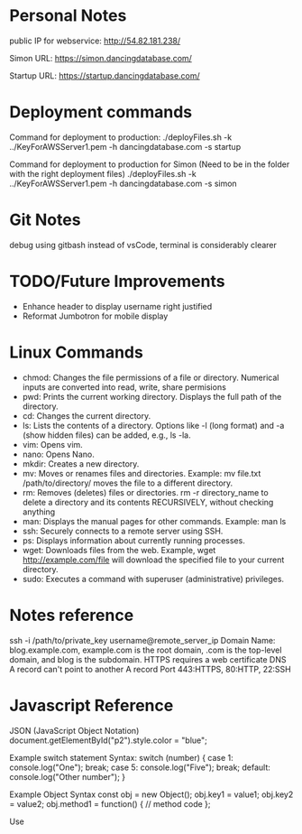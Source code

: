 # Personal Notes

public IP for webservice: http://54.82.181.238/

Simon URL: https://simon.dancingdatabase.com/

Startup URL: https://startup.dancingdatabase.com/

# Deployment commands

Command for deployment to production:
./deployFiles.sh -k ../KeyForAWSServer1.pem -h dancingdatabase.com -s startup

Command for deployment to production for Simon (Need to be in the folder with the right deployment files)
./deployFiles.sh -k ../KeyForAWSServer1.pem -h dancingdatabase.com -s simon

# Git Notes

debug using gitbash instead of vsCode, terminal is considerably clearer

# TODO/Future Improvements

- Enhance header to display username right justified
- Reformat Jumbotron for mobile display

# Linux Commands
- chmod: Changes the file permissions of a file or directory. Numerical inputs are converted into read, write, share permisions
- pwd: Prints the current working directory. Displays the full path of the directory.
- cd: Changes the current directory.
- ls: Lists the contents of a directory. Options like -l (long format) and -a (show hidden files) can be added, e.g., ls -la.
- vim: Opens vim.
- nano: Opens Nano.
- mkdir: Creates a new directory.
- mv: Moves or renames files and directories. Example: mv file.txt /path/to/directory/ moves the file to a different directory.
- rm: Removes (deletes) files or directories. rm -r directory_name to delete a directory and its contents RECURSIVELY, without checking anything
- man: Displays the manual pages for other commands. Example: man ls
- ssh: Securely connects to a remote server using SSH.
- ps: Displays information about currently running processes.
- wget: Downloads files from the web. Example, wget http://example.com/file will download the specified file to your current directory.
- sudo: Executes a command with superuser (administrative) privileges.

# Notes reference

ssh -i /path/to/private_key username@remote_server_ip
Domain Name: blog.example.com, example.com is the root domain, .com is the top-level domain, and blog is the subdomain.
HTTPS requires a web certificate
DNS A record can't point to another A record
Port 443:HTTPS, 80:HTTP, 22:SSH

# Javascript Reference
JSON (JavaScript Object Notation)
document.getElementById("p2").style.color = "blue";

Example switch statement Syntax:
switch (number) {
    case 1:
        console.log("One");
        break;
    case 5:
        console.log("Five");
        break;
    default:
        console.log("Other number");
}


Example Object Syntax
const obj = new Object();
obj.key1 = value1;
obj.key2 = value2;
obj.method1 = function() {
    // method code
};

Use <script> tags to invoke Javascript


using a map() function Example: (makes an array with the values after running them through the lambda function)
  const numbers = [1, 4, 9];
  const roots = numbers.map((num) => Math.sqrt(num));

  // roots is now     [1, 2, 3]
  // numbers is still [1, 4, 9]

# DOM
Key Features of the DOM:

Tree Structure: The DOM represents a document as a hierarchical tree structure. Each element, attribute, and piece of text is a node in this tree.
- Document Node: The root of the tree, representing the entire document.
- Element Nodes: Represent HTML elements (e.g., div, p, span).
- Text Nodes: Represent the text inside elements.
- Attribute Nodes: Represent the attributes of elements (like id, class).

Dynamic Interaction: Using JavaScript, you can add, remove, or modify elements and attributes in the document. This allows for dynamic updates to the web page without needing to reload.

Event Handling: The DOM enables the handling of user events (like clicks, key presses, etc.), allowing you to create interactive web applications.

# CSS
![boxmodel](https://github.com/user-attachments/assets/be30396c-2358-4475-8595-54424e650a1d)
default span value is 1

Padding values:    
    - padding-top
    - padding-right
    - padding-bottom
    - padding-left
    
All the padding properties can have the following values:
    - length - specifies a padding in px, pt, cm, etc.
    - % - specifies a padding in % of the width of the containing element
    - inherit - specifies that the padding should be inherited from the parent element

